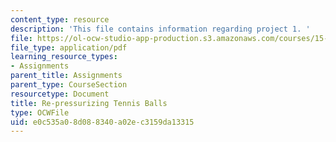 ```yaml
---
content_type: resource
description: 'This file contains information regarding project 1. '
file: https://ol-ocw-studio-app-production.s3.amazonaws.com/courses/15-783j-product-design-and-development-spring-2006/e0c535a08d088340a02ec3159da13315_smp_dgn_prj_pro1.pdf
file_type: application/pdf
learning_resource_types:
- Assignments
parent_title: Assignments
parent_type: CourseSection
resourcetype: Document
title: Re-pressurizing Tennis Balls
type: OCWFile
uid: e0c535a0-8d08-8340-a02e-c3159da13315
---
```


